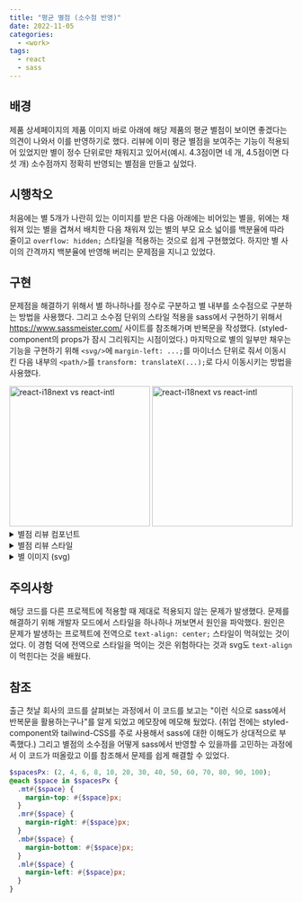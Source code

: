 ```yaml
---
title: "평균 별점 (소수점 반영)"
date: 2022-11-05
categories:
  - <work>
tags:
  - react
  - sass
---
```


## 배경

제품 상세페이지의 제품 이미지 바로 아래에 해당 제품의 평균 별점이 보이면 좋겠다는 의견이 나와서 이를 반영하기로 했다. 리뷰에 이미 평균 별점을 보여주는 기능이 적용되어 있었지만 별이 정수 단위로만 채워지고 있어서(예시. 4.3점이면 네 개, 4.5점이면 다섯 개) 소수점까지 정확히 반영되는 별점을 만들고 싶었다.

## 시행착오

처음에는 별 5개가 나란히 있는 이미지를 받은 다음 아래에는 비어있는 별을, 위에는 채워져 있는 별을 겹쳐서 배치한 다음 채워져 있는 별의 부모 요소 넓이를 백분율에 따라 줄이고 `overflow: hidden;` 스타일을 적용하는 것으로 쉽게 구현했었다. 하지만 별 사이의 간격까지 백분율에 반영해 버리는 문제점을 지니고 있었다.

## 구현

문제점을 해결하기 위해서 별 하나하나를 정수로 구분하고 별 내부를 소수점으로 구분하는 방법을 사용했다. 그리고 소수점 단위의 스타일 적용을 sass에서 구현하기 위해서 https://www.sassmeister.com/ 사이트를 참조해가며 반복문을 작성했다. (styled-component의 props가 잠시 그리워지는 시점이었다.) 마지막으로 별의 일부만 채우는 기능을 구현하기 위해 `<svg/>`에 `margin-left: ...;`를 마이너스 단위로 줘서 이동시킨 다음 내부의 `<path/>`를 `transform: translateX(...);`로 다시 이동시키는 방법을 사용했다.

<img width="250px" alt="react-i18next vs react-intl" src="/assets/work/1-1.png"/>
<img width="250px" alt="react-i18next vs react-intl" src="/assets/work/1-2.png"/>

<details>
<summary>별점 리뷰 컴포넌트</summary>
<div markdown="1">

```ts
import { StarSvg } from "src/assets/index";

import styles from "./StarReview.module.scss";

interface IStarsProps {
  score: number | undefined;
  size: string;
  emptyColor: string;
  filledColor: string;
}

/**
 * 5점 만점의 별점 리뷰 컴포넌트 `★★★★☆`
 * @score 별점(1~5점) e.g. `4.3`
 * @size 크기 e.g. `4vw`
 * @emptyColor 비었을 때 색상 e.g. `"#EEEDEF"`
 * @filledColor 찼을 때 색상 e.g. `"#6435C7"`
 */
export default function StarReview({
  score,
  size,
  emptyColor,
  filledColor,
}: IStarsProps) {
  const arr = new Array(5).fill(0);
  const _score = score || 0;
  const integer = Math.floor(_score);
  const decimal = Number((Number(_score.toFixed(1)) - integer).toFixed(1)) * 10;

  return (
    <div className={styles.container}>
      <div className={styles.stars}>
        {arr.map((_, i) => (
          <StarSvg width={size} height={size} fill={emptyColor} key={i} />
        ))}
      </div>
      {!_score || _score < 1 || _score > 5 ? null : (
        <div className={styles.stars} data-type="filled">
          {arr.map((_, i) => (
            <div
              key={i}
              data-decimal={decimal}
              data-index={i === integer ? "true" : "false"}
              data-empty={i > integer ? "true" : "false"}
            >
              <StarSvg width={size} height={size} fill={filledColor} />
            </div>
          ))}
        </div>
      )}
    </div>
  );
}
```

</div>
</details>

<details>
<summary>별점 리뷰 스타일</summary>
<div markdown="1">

```scss
.container {
  position: relative;
  .stars {
    display: flex;
    gap: 4px;
    &[data-type="filled"] {
      top: 0;
      position: absolute;
      @for $i from 0 through 9 {
        > div[data-decimal="#{$i}"][data-index="true"] > svg {
          margin-left: -(100% - percentage($i * 0.1));
          > path {
            transform: translateX(100% - percentage($i * 0.1));
          }
        }
      }
      > div[data-empty="true"] > svg {
        display: none;
      }
    }
  }
}
```

</div>
</details>

<details>
<summary>별 이미지 (svg)</summary>
<div markdown="1">

```js
<svg
  width="current"
  height="current"
  viewBox="0 0 16 16"
  fill="none"
  xmlns="http://www.w3.org/2000/svg"
>
  <path
    d="M7.71663 0.815216C7.81002 0.546548 8.18998 0.546548 8.28337 0.815216L9.81237 5.21396C9.85357 5.33248 9.96418 5.41284 10.0896 5.4154L14.7456 5.51028C15.0299 5.51608 15.1474 5.87744 14.9207 6.04928L11.2097 8.86273C11.1097 8.93854 11.0675 9.06857 11.1038 9.18867L12.4524 13.6461C12.5347 13.9183 12.2273 14.1416 11.9939 13.9792L8.17135 11.3192C8.06836 11.2476 7.93164 11.2476 7.82865 11.3192L4.00614 13.9792C3.77267 14.1416 3.46527 13.9183 3.54764 13.6461L4.89617 9.18867C4.9325 9.06857 4.89025 8.93854 4.79027 8.86273L1.0793 6.04928C0.852639 5.87744 0.970053 5.51608 1.25443 5.51028L5.91037 5.4154C6.03582 5.41284 6.14643 5.33248 6.18763 5.21396L7.71663 0.815216Z"
    fill="current"
  />
</svg>
```

```js
export { ReactComponent as StarSvg } from "./star.svg";
```

\*_CRA 시에만 `ReactComponent` 사용 가능_

</div>
</details>

## 주의사항

해당 코드를 다른 프로젝트에 적용할 때 제대로 적용되지 않는 문제가 발생했다. 문제를 해결하기 위해 개발자 모드에서 스타일을 하나하나 꺼보면서 원인을 파악했다. 원인은 문제가 발생하는 프로젝트에 전역으로 `text-align: center;` 스타일이 먹혀있는 것이었다. 이 경험 덕에 전역으로 스타일을 먹이는 것은 위험하다는 것과 svg도 `text-align`이 먹힌다는 것을 배웠다.

## 참조

출근 첫날 회사의 코드를 살펴보는 과정에서 이 코드를 보고는 "이런 식으로 sass에서 반복문을 활용하는구나"를 알게 되었고 메모장에 메모해 뒀었다. (취업 전에는 styled-component와 tailwind-CSS를 주로 사용해서 sass에 대한 이해도가 상대적으로 부족했다.) 그리고 별점의 소수점을 어떻게 sass에서 반영할 수 있을까를 고민하는 과정에서 이 코드가 떠올랐고 이를 참조해서 문제를 쉽게 해결할 수 있었다.

```scss
$spacesPx: (2, 4, 6, 8, 10, 20, 30, 40, 50, 60, 70, 80, 90, 100);
@each $space in $spacesPx {
  .mt#{$space} {
    margin-top: #{$space}px;
  }
  .mr#{$space} {
    margin-right: #{$space}px;
  }
  .mb#{$space} {
    margin-bottom: #{$space}px;
  }
  .ml#{$space} {
    margin-left: #{$space}px;
  }
}
```

